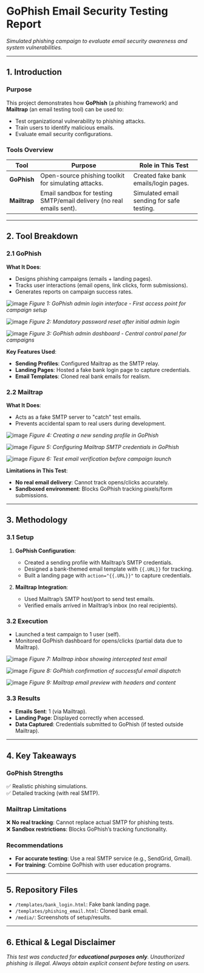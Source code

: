 # GoPhish Email Security Testing Report  
*Simulated phishing campaign to evaluate email security awareness and system vulnerabilities.*  

---

## **1. Introduction**  
### **Purpose**  
This project demonstrates how **GoPhish** (a phishing framework) and **Mailtrap** (an email testing tool) can be used to:  
- Test organizational vulnerability to phishing attacks.  
- Train users to identify malicious emails.  
- Evaluate email security configurations.  

### **Tools Overview**  
| Tool       | Purpose                                                                 | Role in This Test                          |  
|------------|-------------------------------------------------------------------------|--------------------------------------------|  
| **GoPhish** | Open-source phishing toolkit for simulating attacks.                    | Created fake bank emails/login pages.      |  
| **Mailtrap** | Email sandbox for testing SMTP/email delivery (no real emails sent).    | Simulated email sending for safe testing.  |  

---

## **2. Tool Breakdown**  
### **2.1 GoPhish**  
**What It Does**:  
- Designs phishing campaigns (emails + landing pages).  
- Tracks user interactions (email opens, link clicks, form submissions).  
- Generates reports on campaign success rates.
  
![image](https://github.com/user-attachments/assets/16dd435c-063b-4807-9299-6614b660cbfa) *Figure 1: GoPhish admin login interface - First access point for campaign setup*

![image](https://github.com/user-attachments/assets/48c99824-46c5-42f3-bff2-e817aed5dcb7) *Figure 2: Mandatory password reset after initial admin login*

![image](https://github.com/user-attachments/assets/9fd59266-d78e-4f46-99c2-670c7b019fd5) *Figure 3: GoPhish admin dashboard - Central control panel for campaigns*

**Key Features Used**:  
- **Sending Profiles**: Configured Mailtrap as the SMTP relay.  
- **Landing Pages**: Hosted a fake bank login page to capture credentials.  
- **Email Templates**: Cloned real bank emails for realism.  

### **2.2 Mailtrap**  
**What It Does**:  
- Acts as a fake SMTP server to "catch" test emails.  
- Prevents accidental spam to real users during development.

![image](https://github.com/user-attachments/assets/337c77d1-bd79-4f34-85e3-3eddfd3b1536) *Figure 4: Creating a new sending profile in GoPhish*

![image](https://github.com/user-attachments/assets/9b064491-0a37-4534-90f7-eca5b5faeb0a) *Figure 5: Configuring Mailtrap SMTP credentials in GoPhish*

![image](https://github.com/user-attachments/assets/5df2d701-e337-4475-b486-b4cc088c21df) *Figure 6: Test email verification before campaign launch*

**Limitations in This Test**:  
- **No real email delivery**: Cannot track opens/clicks accurately.  
- **Sandboxed environment**: Blocks GoPhish tracking pixels/form submissions.  

---

## **3. Methodology**  
### **3.1 Setup**  
1. **GoPhish Configuration**:  
   - Created a sending profile with Mailtrap’s SMTP credentials.  
   - Designed a bank-themed email template with `{{.URL}}` for tracking.  
   - Built a landing page with `action="{{.URL}}"` to capture credentials.  

2. **Mailtrap Integration**:  
   - Used Mailtrap’s SMTP host/port to send test emails.  
   - Verified emails arrived in Mailtrap’s inbox (no real recipients).  

### **3.2 Execution**  
- Launched a test campaign to 1 user (self).  
- Monitored GoPhish dashboard for opens/clicks (partial data due to Mailtrap).

![image](https://github.com/user-attachments/assets/e8aebb2f-5027-4e94-b5ec-d5f92812a1e0) *Figure 7: Mailtrap inbox showing intercepted test email*

![image](https://github.com/user-attachments/assets/c29f9199-ba07-4238-a486-80c8d08e8ddf) *Figure 8: GoPhish confirmation of successful email dispatch*

![image](https://github.com/user-attachments/assets/f69a57fb-322f-4574-b20a-3b2cbfa83ee6) *Figure 9: Mailtrap email preview with headers and content*

### **3.3 Results**  
- **Emails Sent**: 1 (via Mailtrap).  
- **Landing Page**: Displayed correctly when accessed.  
- **Data Captured**: Credentials submitted to GoPhish (if tested outside Mailtrap).  

---

## **4. Key Takeaways**  
### **GoPhish Strengths**  
✅ Realistic phishing simulations.  
✅ Detailed tracking (with real SMTP).  

### **Mailtrap Limitations**  
❌ **No real tracking**: Cannot replace actual SMTP for phishing tests.  
❌ **Sandbox restrictions**: Blocks GoPhish’s tracking functionality.  

### **Recommendations**  
- **For accurate testing**: Use a real SMTP service (e.g., SendGrid, Gmail).  
- **For training**: Combine GoPhish with user education programs.  

---

## **5. Repository Files**  
- `/templates/bank_login.html`: Fake bank landing page.  
- `/templates/phishing_email.html`: Cloned bank email.  
- `/media/`: Screenshots of setup/results.  

---

## **6. Ethical & Legal Disclaimer**  
*This test was conducted for **educational purposes only**. Unauthorized phishing is illegal. Always obtain explicit consent before testing on users.*  
